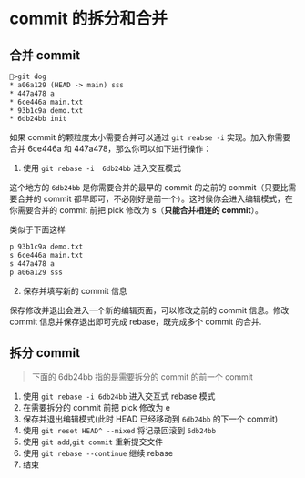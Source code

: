 # commit 的拆分和合并

## 合并 commit

```txt
🦚>git dog
* a06a129 (HEAD -> main) sss
* 447a478 a
* 6ce446a main.txt
* 93b1c9a demo.txt
* 6db24bb init
```

如果 commit 的颗粒度太小需要合并可以通过 `git reabse -i` 实现。加入你需要合并 6ce446a 和 447a478，那么你可以如下进行操作：

1. 使用 `git rebase -i  6db24bb` 进入交互模式

这个地方的 `6db24bb` 是你需要合并的最早的 commit 的之前的 commit（只要比需要合并的 commit 都早即可，不必刚好是前一个）。这时候你会进入编辑模式，在你需要合并的 commit 前把 pick 修改为 s（**只能合并相连的 commit**）。

类似于下面这样

```txt
p 93b1c9a demo.txt
s 6ce446a main.txt
s 447a478 a
p a06a129 sss
```

2. 保存并填写新的 commit 信息

保存修改并退出会进入一个新的编辑页面，可以修改之前的 commit 信息。修改 commit 信息并保存退出即可完成 rebase，既完成多个 commit 的合并.

## 拆分 commit

> 下面的 6db24bb 指的是需要拆分的 commit 的前一个 commit

1. 使用 `git rebase -i 6db24bb` 进入交互式 rebase 模式
2. 在需要拆分的 commit 前把 pick 修改为 e
3. 保存并退出编辑模式(此时 HEAD 已经移动到 `6db24bb` 的下一个 commit)
4. 使用 `git reset HEAD^ --mixed` 将记录回滚到 `6db24bb`
5. 使用 `git add`,`git commit` 重新提交文件
6. 使用 `git rebase --continue` 继续 rebase
7. 结束
